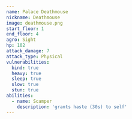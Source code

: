 ```yaml
---
name: Palace Deathmouse
nickname: Deathmouse
image: deathmouse.png
start_floor: 1
end_floor: 4
agro: Sight
hp: 102
attack_damage: 7
attack_type: Physical
vulnerabilities:
  bind: true
  heavy: true
  sleep: true
  slow: true
  stun: true
abilities:
  - name: Scamper
    description: 'grants haste (30s) to self'
---
```

